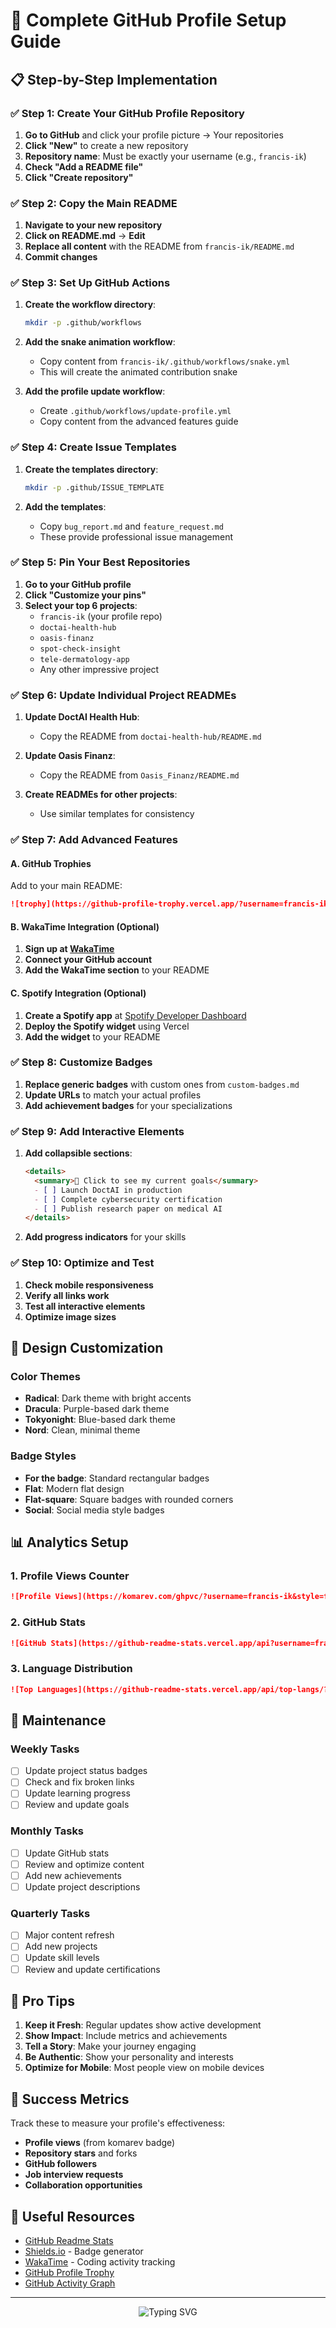 # 🚀 Complete GitHub Profile Setup Guide

## 📋 Step-by-Step Implementation

### ✅ Step 1: Create Your GitHub Profile Repository

1. **Go to GitHub** and click your profile picture → Your repositories
2. **Click "New"** to create a new repository
3. **Repository name**: Must be exactly your username (e.g., `francis-ik`)
4. **Check "Add a README file"**
5. **Click "Create repository"**

### ✅ Step 2: Copy the Main README

1. **Navigate to your new repository**
2. **Click on README.md** → **Edit**
3. **Replace all content** with the README from `francis-ik/README.md`
4. **Commit changes**

### ✅ Step 3: Set Up GitHub Actions

1. **Create the workflow directory**:
   ```bash
   mkdir -p .github/workflows
   ```

2. **Add the snake animation workflow**:
   - Copy content from `francis-ik/.github/workflows/snake.yml`
   - This will create the animated contribution snake

3. **Add the profile update workflow**:
   - Create `.github/workflows/update-profile.yml`
   - Copy content from the advanced features guide

### ✅ Step 4: Create Issue Templates

1. **Create the templates directory**:
   ```bash
   mkdir -p .github/ISSUE_TEMPLATE
   ```

2. **Add the templates**:
   - Copy `bug_report.md` and `feature_request.md`
   - These provide professional issue management

### ✅ Step 5: Pin Your Best Repositories

1. **Go to your GitHub profile**
2. **Click "Customize your pins"**
3. **Select your top 6 projects**:
   - `francis-ik` (your profile repo)
   - `doctai-health-hub`
   - `oasis-finanz`
   - `spot-check-insight`
   - `tele-dermatology-app`
   - Any other impressive project

### ✅ Step 6: Update Individual Project READMEs

1. **Update DoctAI Health Hub**:
   - Copy the README from `doctai-health-hub/README.md`

2. **Update Oasis Finanz**:
   - Copy the README from `Oasis_Finanz/README.md`

3. **Create READMEs for other projects**:
   - Use similar templates for consistency

### ✅ Step 7: Add Advanced Features

#### A. GitHub Trophies
Add to your main README:
```markdown
![trophy](https://github-profile-trophy.vercel.app/?username=francis-ik&theme=radical&no-frame=true&no-bg=true&margin-w=4)
```

#### B. WakaTime Integration (Optional)
1. **Sign up at [WakaTime](https://wakatime.com)**
2. **Connect your GitHub account**
3. **Add the WakaTime section** to your README

#### C. Spotify Integration (Optional)
1. **Create a Spotify app** at [Spotify Developer Dashboard](https://developer.spotify.com)
2. **Deploy the Spotify widget** using Vercel
3. **Add the widget** to your README

### ✅ Step 8: Customize Badges

1. **Replace generic badges** with custom ones from `custom-badges.md`
2. **Update URLs** to match your actual profiles
3. **Add achievement badges** for your specializations

### ✅ Step 9: Add Interactive Elements

1. **Add collapsible sections**:
   ```markdown
   <details>
     <summary>🎯 Click to see my current goals</summary>
     - [ ] Launch DoctAI in production
     - [ ] Complete cybersecurity certification
     - [ ] Publish research paper on medical AI
   </details>
   ```

2. **Add progress indicators** for your skills

### ✅ Step 10: Optimize and Test

1. **Check mobile responsiveness**
2. **Verify all links work**
3. **Test all interactive elements**
4. **Optimize image sizes**

## 🎨 Design Customization

### Color Themes
- **Radical**: Dark theme with bright accents
- **Dracula**: Purple-based dark theme
- **Tokyonight**: Blue-based dark theme
- **Nord**: Clean, minimal theme

### Badge Styles
- **For the badge**: Standard rectangular badges
- **Flat**: Modern flat design
- **Flat-square**: Square badges with rounded corners
- **Social**: Social media style badges

## 📊 Analytics Setup

### 1. Profile Views Counter
```markdown
![Profile Views](https://komarev.com/ghpvc/?username=francis-ik&style=flat-square&color=blue)
```

### 2. GitHub Stats
```markdown
![GitHub Stats](https://github-readme-stats.vercel.app/api?username=francis-ik&show_icons=true&theme=radical&hide_border=true&include_all_commits=true&count_private=true)
```

### 3. Language Distribution
```markdown
![Top Languages](https://github-readme-stats.vercel.app/api/top-langs/?username=francis-ik&layout=compact&theme=radical&hide_border=true)
```

## 🔧 Maintenance

### Weekly Tasks
- [ ] Update project status badges
- [ ] Check and fix broken links
- [ ] Update learning progress
- [ ] Review and update goals

### Monthly Tasks
- [ ] Update GitHub stats
- [ ] Review and optimize content
- [ ] Add new achievements
- [ ] Update project descriptions

### Quarterly Tasks
- [ ] Major content refresh
- [ ] Add new projects
- [ ] Update skill levels
- [ ] Review and update certifications

## 🚀 Pro Tips

1. **Keep it Fresh**: Regular updates show active development
2. **Show Impact**: Include metrics and achievements
3. **Tell a Story**: Make your journey engaging
4. **Be Authentic**: Show your personality and interests
5. **Optimize for Mobile**: Most people view on mobile devices

## 🎯 Success Metrics

Track these to measure your profile's effectiveness:
- **Profile views** (from komarev badge)
- **Repository stars** and forks
- **GitHub followers**
- **Job interview requests**
- **Collaboration opportunities**

## 🔗 Useful Resources

- [GitHub Readme Stats](https://github.com/anuraghazra/github-readme-stats)
- [Shields.io](https://shields.io/) - Badge generator
- [WakaTime](https://wakatime.com) - Coding activity tracking
- [GitHub Profile Trophy](https://github.com/ryo-ma/github-profile-trophy)
- [GitHub Activity Graph](https://github.com/Ashutosh00710/github-readme-activity-graph)

---

<div align="center">
  <img src="https://readme-typing-svg.herokuapp.com?font=Fira+Code&weight=500&size=20&pause=1000&color=00D4FF&center=true&vCenter=true&width=435&lines=Your+GitHub+profile+is+now+ready+to+impress!+%F0%9F%9A%80;Go+make+it+amazing+%F0%9F%92%9C" alt="Typing SVG" />
</div>
